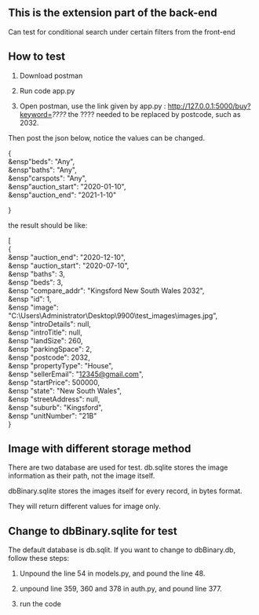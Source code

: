 ## This is the extension part of the back-end

Can test for conditional search under certain filters from the front-end

## How to test

1. Download postman 

2. Run code app.py

3. Open postman, use the link given by app.py : http://127.0.0.1:5000/buy?keyword=*????* the ???? needed to be replaced by postcode, such as 2032.

Then post the json below, notice the values can be changed.

{  
    &ensp"beds": "Any",  
    &ensp"baths": "Any",  
    &ensp"carspots": "Any",  
    &ensp"auction_start": "2020-01-10",  
    &ensp"auction_end": "2021-1-10"  
  
}  

the result should be like:

[  
    {  
       &ensp "auction_end": "2020-12-10",  
       &ensp "auction_start": "2020-07-10",  
       &ensp "baths": 3,  
       &ensp "beds": 3,  
       &ensp "compare_addr": "Kingsford New South Wales 2032",  
       &ensp "id": 1,  
       &ensp "image": "C:\\Users\\Administrator\\Desktop\\9900\\test_images\\images.jpg",  
       &ensp "introDetails": null,  
       &ensp "introTitle": null,  
       &ensp "landSize": 260,  
       &ensp "parkingSpace": 2,  
       &ensp "postcode": 2032,  
       &ensp "propertyType": "House",  
       &ensp "sellerEmail": "12345@gmail.com",  
       &ensp "startPrice": 500000,  
       &ensp "state": "New South Wales",  
       &ensp "streetAddress": null,  
       &ensp "suburb": "Kingsford",  
       &ensp "unitNumber": "21B"  
    }  


  
## Image with different storage method

There are two database are used for test. db.sqlite stores the image information as their path, not the image itself.

dbBinary.sqlite stores the images itself for every record, in bytes format.

They will return different values for image only.

## Change to dbBinary.sqlite for test
The default database is db.sqlit. If you want to change to dbBinary.db, follow these steps:

1. Unpound the line 54 in models.py, and pound the line 48.

2. unpound line 359, 360 and 378 in auth.py, and pound line 377.

3. run the code
